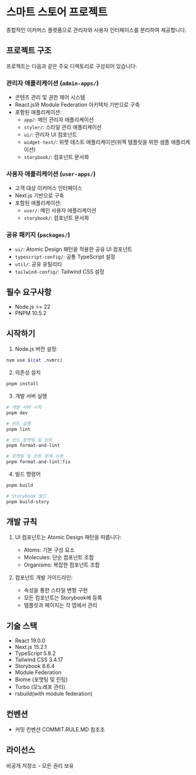 # 스마트 스토어 프로젝트

종합적인 이커머스 플랫폼으로 관리자와 사용자 인터페이스를 분리하여 제공합니다.

## 프로젝트 구조

프로젝트는 다음과 같은 주요 디렉토리로 구성되어 있습니다:

### 관리자 애플리케이션 (`admin-apps/`)
- 콘텐츠 관리 및 권한 제어 시스템
- React.js와 Module Federation 아키텍처 기반으로 구축
- 포함된 애플리케이션:
  - `app/`: 메인 관리자 애플리케이션
  - `styler/`: 스타일 관리 애플리케이션
  - `ui/`: 관리자 UI 컴포넌트
  - `widget-test/`: 위젯 테스트 애플리케이션(위젝 템플릿을 위한 샘플 애플리케이션)
  - `storybook/`: 컴포넌트 문서화

### 사용자 애플리케이션 (`user-apps/`)
- 고객 대상 이커머스 인터페이스
- Next.js 기반으로 구축
- 포함된 애플리케이션:
  - `user/`: 메인 사용자 애플리케이션
  - `storybook/`: 컴포넌트 문서화

### 공유 패키지 (`packages/`)
- `ui/`: Atomic Design 패턴을 적용한 공유 UI 컴포넌트
- `typescript-config/`: 공통 TypeScript 설정
- `util/`: 공유 유틸리티
- `tailwind-config/`: Tailwind CSS 설정

## 필수 요구사항
- Node.js >= 22
- PNPM 10.5.2

## 시작하기

1. Node.js 버전 설정:
```bash
nvm use $(cat .nvmrc)
```

2. 의존성 설치
```bash
pnpm install
```

3. 개발 서버 실행
```bash
# 개발 서버 시작
pnpm dev

# 린트 실행
pnpm lint

# 코드 포맷팅 및 린트
pnpm format-and-lint

# 포맷팅 및 린트 문제 수정
pnpm format-and-lint:fix
```

4. 빌드 명령어
```bash
pnpm build

# Storybook 빌드
pnpm build-story
```

## 개발 규칙
1. UI 컴포넌트는 Atomic Design 패턴을 따릅니다:
   - Atoms: 기본 구성 요소
   - Molecules: 단순 컴포넌트 조합
   - Organisms: 복잡한 컴포넌트 조합

2. 컴포넌트 개발 가이드라인:
   - 속성을 통한 스타일 변형 구현
   - 모든 컴포넌트는 Storybook에 등록
   - 템플릿과 페이지는 각 앱에서 관리


## 기술 스택
- React 19.0.0
- Next.js 15.2.1
- TypeScript 5.8.2
- Tailwind CSS 3.4.17
- Storybook 8.6.4
- Module Federation
- Biome (포맷팅 및 린팅)
- Turbo (모노레포 관리)
- rsbuild(with module federation)


## 컨벤션
- 커밋 컨벤션
COMMIT.RULE.MD 참조조


## 라이선스
비공개 저장소 - 모든 권리 보유
